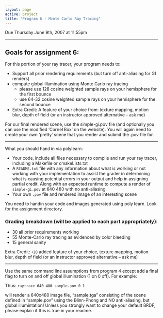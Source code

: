 ```yaml
---
layout: page
active: project
title: "Program 6 - Monte Carlo Ray Tracing"
---
```


Due Thursday June 9th, 2007 at 11:55pm

---

## Goals for assignment 6:

For this portion of your ray tracer, your program needs to:
- Support all prior rendering requirements (but turn off anti-aliasing for GI renders)
- compute global illumination using Monte Carlo ray tracing
  - please use 128 cosine weighted sample rays on your hemisphere for the first bounce
  - use 64-32 cosine weighted sample rays on your hemisphere for the second bounce
- Extra Credit: A feature of your choice from:  texture mapping, motion blur, depth of field (or an instructor approved alternative – ask me)

For our final rendered scene,  use the simple-gi.pov file (and optionally you can use the modified ‘Cornel Box’ on the website).  You will again need to create your own ‘pretty’ scene that you render and submit the .pov file for.

---

What you should hand in via polylearn:
- Your code, include all files necessary to compile and run your ray tracer, including a Makefile or cmakeLists.txt
- A `README.txt` file with any information about what is working or not working with your implementation to assist the grader in determining what is causing potential errors in your output and help in assigning partial credit.  Along with an expected runtime to compute a render of `simple-gi.pov` at 640 480 with no anti-aliasing.
- Your own `.pov` file and rendered image of an interesting scene

You need to handin your code and images generated using poly learn.  Look for the assignment directory.

### Grading breakdown (will be applied to each part appropriately):

- 30 all prior requirements working
- 55 Monte-Carlo ray tracing as evidenced by color bleeding
- 15 general sanity

Extra Credit: `+20` added feature of your choice, texture mapping, motion blur, depth of field (or an instructor approved alternative – ask me)

---

Use the same command line assumptions from program 4 except add a final flag to turn on and off global illumination (1 on 0 off).  For example:

Thus:
  `raytrace 640 480 sample.pov 0 1`

will render a 640x480 image file,  “sample.tga” consisting of the scene defined in “sample.pov” using the Blinn-Phong and NO anti-aliasing, but global illumintation! Unless you strongly want to change your default BRDF, please explain if this is true in your readme.
